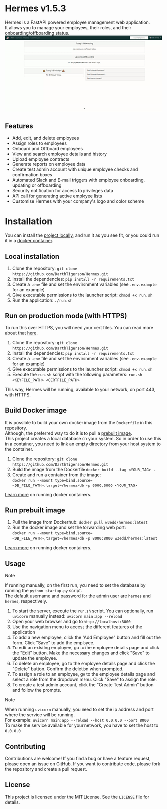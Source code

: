 # Hermes v1.5.3

Hermes is a FastAPI powered employee management web application.  
It allows you to manage your employees, their roles, and their onboarding/offboarding status.
![Capture of Hermes](static/img/capture.gif)

## Features

- Add, edit, and delete employees
- Assign roles to employees
- Onboard and Offboard employees
- View and search employee details and history
- Upload employee contracts
- Generate reports on employee data
- Create test admin account with unique employee checks and confirmation boxes
- Automated Slack and E-mail triggers with employee onboarding, updating or offboarding
- Security notification for access to privileges data
- API call for generating active employee lists
- Customise Hermes with your company's logo and color scheme

# Installation

You can install the [project locally](#local-installation), and run it as you see fit, or you could run it in a [docker container](#run-docker-image).

## Local installation

1. Clone the repository: `git clone https://github.com/DarthTigerson/Hermes.git`
2. Install the dependencies: `pip install -r requirements.txt`
3. Create a `.env` file and set the environment variables (see `.env.example` for an example)
4. Give executable permissions to the launcher script: `chmod +x run.sh`
5. Run the application: `./run.sh`

## Run on production mode (with HTTPS)

To run this over HTTPS, you will need your cert files.
You can read more about that [here](https://letsencrypt.org/).

1. Clone the repository: `git clone https://github.com/DarthTigerson/Hermes.git`
2. Install the dependencies: `pip install -r requirements.txt`
3. Create a `.env` file and set the environment variables (see `.env.example` for an example)
4. Give executable permissions to the launcher script: `chmod +x run.sh`
5. Execute the `run.sh` script with the following parameters: `run.sh <KEYFILE_PATH> <CERTFILE_PATH>`

This way, Hermes will be running, available to your network, on port 443, with HTTPS.

## Build Docker image

It is possible to build your own docker image from the `Dockerfile` in this repository.  
Although, the preferred way to do it is to pull a [prebuilt image](#run-prebuilt-image).   
This project creates a local database on your system. So in order to use this in a container,
you need to link an empty directory from your host system to the container.

1. Clone the repository: `git clone https://github.com/DarthTigerson/Hermes.git`
2. Build the image from the Dockerfile `docker build --tag <YOUR_TAG> .`
3. Create and run a container from the image:  
`docker run --mount type=bind,source=<DB_FILE_PATH>,target=/hermes/db -p 8000:8000 <YOUR_TAG>`  

[Learn more](https://docs.docker.com/engine/reference/commandline/run/) on running docker containers.

## Run prebuilt image

1. Pull the image from Dockerhub: `docker pull w3edd/hermes:latest`
2. Run the docker image and set the forwarding web port:  
`docker run --mount type=bind,source=<DB_FILE_PATH>,target=/hermes/db -p 8000:8000 w3edd/hermes:latest`  

[Learn more](https://docs.docker.com/engine/reference/commandline/run/) on running docker containers.

## Usage

> [!NOTE]  
> If running manually, on the first run, you need to set the database by running the `python startup.py` script.  
> The default username and password for the admin user are `hermes` and `hermes`, respectively.

1. To start the server, execute the `run.sh` script. You can optionally, run `uvicorn` manually instead: `uvicorn main:app --reload`
2. Open your web browser and go to `http://localhost:8000`
3. Use the navigation menu to access the different features of the application
4. To add a new employee, click the "Add Employee" button and fill out the form. Click "Save" to add the employee.
5. To edit an existing employee, go to the employee details page and click the "Edit" button. Make the necessary changes and click "Save" to update the employee.
6. To delete an employee, go to the employee details page and click the "Delete" button. Confirm the deletion when prompted.
7. To assign a role to an employee, go to the employee details page and select a role from the dropdown menu. Click "Save" to assign the role.
8. To create a test admin account, click the "Create Test Admin" button and follow the prompts.

> [!NOTE]
> When running `uvicorn` manually, you need to set the ip address and port where the service will be running.  
> For example: `uvicorn main:app --reload --host 0.0.0.0 --port 8000`  
> To make the service available for your network, you have to set the host to `0.0.0.0`

## Contributing

Contributions are welcome! If you find a bug or have a feature request, please open an issue on GitHub. If you want to contribute code, please fork the repository and create a pull request.

## License

This project is licensed under the MIT License. See the `LICENSE` file for details.
